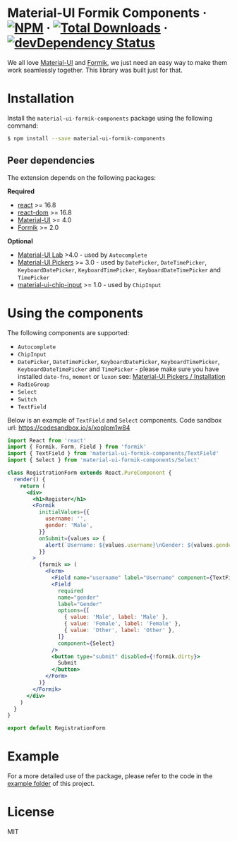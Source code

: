 # Material-UI Formik Components &middot; [![NPM](https://img.shields.io/npm/v/material-ui-formik-components.svg)](https://www.npmjs.com/package/material-ui-formik-components) &middot; [![Total Downloads](https://img.shields.io/npm/dt/material-ui-formik-components.svg)](https://www.npmjs.com/package/material-ui-formik-components) &middot; [![devDependency Status](https://david-dm.org/gerhat/material-ui-formik-components/dev-status.svg)](https://david-dm.org/gerhat/material-ui-formik-components?type=dev)
We all love [Material-UI](https://material-ui.com) and [Formik](https://jaredpalmer.com/formik), we just need an easy way to make them work seamlessly together. This library was built just for that.

# Installation
Install the `material-ui-formik-components` package using the following command:

```sh
$ npm install --save material-ui-formik-components
```

## Peer dependencies
The extension depends on the following packages:

**Required**
- [react](https://www.npmjs.com/package/react) >= 16.8
- [react-dom](https://www.npmjs.com/package/react-dom) >= 16.8
- [Material-UI](https://material-ui.com) >= 4.0
- [Formik](https://jaredpalmer.com/formik) >= 2.0

**Optional**
- [Material-UI Lab](https://material-ui.com/components/about-the-lab/) >4.0 - used by `Autocomplete`
- [Material-UI Pickers](https://material-ui-pickers.dev/) >= 3.0 - used by `DatePicker`, `DateTimePicker`, `KeyboardDatePicker`, `KeyboardTimePicker`, `KeyboardDateTimePicker` and `TimePicker`
- [material-ui-chip-input](https://github.com/TeamWertarbyte/material-ui-chip-input) >= 1.0 - used by `ChipInput`

# Using the components
The following components are supported:

- `Autocomplete`
- `ChipInput`
- `DatePicker`, `DateTimePicker`, `KeyboardDatePicker`, `KeyboardTimePicker`, `KeyboardDateTimePicker` and `TimePicker` - please make sure you have installed `date-fns`, `moment` or `luxon` see: [Material-UI Pickers / Installation](https://material-ui-pickers.dev/getting-started/installation)
- `RadioGroup`
- `Select`
- `Switch`
- `TextField`

Below is an example of `TextField` and `Select` components. Code sandbox url: https://codesandbox.io/s/xoplpm1w84

```jsx
import React from 'react'
import { Formik, Form, Field } from 'formik'
import { TextField } from 'material-ui-formik-components/TextField'
import { Select } from 'material-ui-formik-components/Select'

class RegistrationForm extends React.PureComponent {
  render() {
    return (
      <div>
        <h1>Register</h1>
        <Formik
          initialValues={{
            username: '',
            gender: 'Male',
          }}
          onSubmit={values => {
            alert(`Username: ${values.username}\nGender: ${values.gender}`)
          }}
        >
          {formik => (
            <Form>
              <Field name="username" label="Username" component={TextField} />
              <Field
                required
                name="gender"
                label="Gender"
                options={[
                  { value: 'Male', label: 'Male' },
                  { value: 'Female', label: 'Female' },
                  { value: 'Other', label: 'Other' },
                ]}
                component={Select}
              />
              <button type="submit" disabled={!formik.dirty}>
                Submit
              </button>
            </Form>
          )}
        </Formik>
      </div>
    )
  }
}

export default RegistrationForm
```

# Example
For a more detailed use of the package, please refer to the code in the [example folder](https://github.com/gerhat/material-ui-formik-components/tree/master/example) of this project.

# License
MIT
